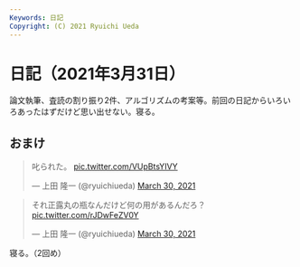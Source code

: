 ```yaml
---
Keywords: 日記
Copyright: (C) 2021 Ryuichi Ueda
---
```


# 日記（2021年3月31日）


論文執筆、査読の割り振り2件、アルゴリズムの考案等。前回の日記からいろいろあったはずだけど思い出せない。寝る。

## おまけ

<blockquote class="twitter-tweet"><p lang="ja" dir="ltr">叱られた。 <a href="https://t.co/VUpBtsYIVY">pic.twitter.com/VUpBtsYIVY</a></p>&mdash; 上田 隆一 (@ryuichiueda) <a href="https://twitter.com/ryuichiueda/status/1376891069552422913?ref_src=twsrc%5Etfw">March 30, 2021</a></blockquote> <script async src="https://platform.twitter.com/widgets.js" charset="utf-8"></script>

<blockquote class="twitter-tweet"><p lang="ja" dir="ltr">それ正露丸の瓶なんだけど何の用があるんだろ？ <a href="https://t.co/rJDwFeZV0Y">pic.twitter.com/rJDwFeZV0Y</a></p>&mdash; 上田 隆一 (@ryuichiueda) <a href="https://twitter.com/ryuichiueda/status/1376841727957299205?ref_src=twsrc%5Etfw">March 30, 2021</a></blockquote> <script async src="https://platform.twitter.com/widgets.js" charset="utf-8"></script>


寝る。（2回め）
